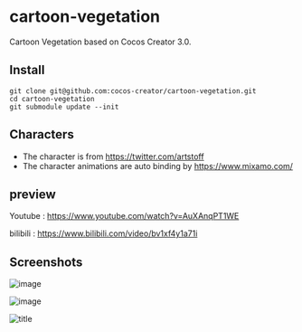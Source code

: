 # cartoon-vegetation

Cartoon Vegetation based on Cocos Creator 3.0.


## Install
```
git clone git@github.com:cocos-creator/cartoon-vegetation.git
cd cartoon-vegetation
git submodule update --init
```

## Characters

- The character is from https://twitter.com/artstoff 
- The character animations are auto binding by https://www.mixamo.com/

## preview

Youtube : https://www.youtube.com/watch?v=AuXAnqPT1WE

bilibili : https://www.bilibili.com/video/bv1xf4y1a71i

## Screenshots

![image](https://user-images.githubusercontent.com/1862402/114335753-02cc6180-9b80-11eb-8a36-e55458de5ee9.png)

![image](https://user-images.githubusercontent.com/1862402/114337414-a4a17d80-9b83-11eb-8568-4e53d9104c67.png)

![title](https://user-images.githubusercontent.com/1862402/114334958-3efec280-9b7e-11eb-8609-99db137cf226.png)
